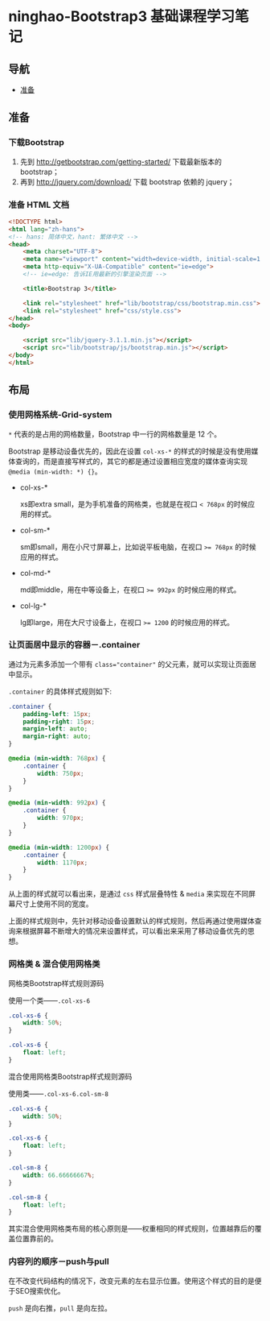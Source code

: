 # ninghao-Bootstrap3 基础课程学习笔记

## 导航

- [准备](#准备)

## 准备

### 下载Bootstrap

1. 先到 <http://getbootstrap.com/getting-started/> 下载最新版本的 bootstrap；
2. 再到 <http://jquery.com/download/> 下载 bootstrap 依赖的 jquery；

### 准备 HTML 文档

```html
<!DOCTYPE html>
<html lang="zh-hans">
<!-- hans: 简体中文，hant: 繁体中文 -->
<head>
    <meta charset="UTF-8">
    <meta name="viewport" content="width=device-width, initial-scale=1.0">
    <meta http-equiv="X-UA-Compatible" content="ie=edge">
    <!-- ie=edge: 告诉IE用最新的引擎渲染页面 -->

    <title>Bootstrap 3</title>

    <link rel="stylesheet" href="lib/bootstrap/css/bootstrap.min.css">
    <link rel="stylesheet" href="css/style.css">
</head>
<body>

    <script src="lib/jquery-3.1.1.min.js"></script>
    <script src="lib/bootstrap/js/bootstrap.min.js"></script>
</body>
</html>
```

## 布局

### 使用网格系统-Grid-system

<!-- TODO: 画出线状图出来理解、查一下有什么线状图工具 -->

`*` 代表的是占用的网格数量，Bootstrap 中一行的网格数量是 12 个。

Bootstrap 是移动设备优先的，因此在设置 `col-xs-*` 的样式的时候是没有使用媒体查询的，而是直接写样式的，其它的都是通过设置相应宽度的媒体查询实现 `@media (min-width: *) {}`。

- col-xs-*

    xs即extra small，是为手机准备的网格类，也就是在视口 `< 768px` 的时候应用的样式。

- col-sm-*

    sm即small，用在小尺寸屏幕上，比如说平板电脑，在视口 `>= 768px` 的时候应用的样式。

- col-md-*

    md即middle，用在中等设备上，在视口 `>= 992px` 的时候应用的样式。

- col-lg-*

    lg即large，用在大尺寸设备上，在视口 `>= 1200` 的时候应用的样式。

### 让页面居中显示的容器－.container

通过为元素多添加一个带有 `class="container"` 的父元素，就可以实现让页面居中显示。

`.container` 的具体样式规则如下:

```css
.container {
    padding-left: 15px;
    padding-right: 15px;
    margin-left: auto;
    margin-right: auto;
}

@media (min-width: 768px) {
    .container {
        width: 750px;
    }
}

@media (min-width: 992px) {
    .container {
        width: 970px;
    }
}

@media (min-width: 1200px) {
    .container {
        width: 1170px;
    }
}
```

从上面的样式就可以看出来，是通过 `css` 样式层叠特性 & `media` 来实现在不同屏幕尺寸上使用不同的宽度。

上面的样式规则中，先针对移动设备设置默认的样式规则，然后再通过使用媒体查询来根据屏幕不断增大的情况来设置样式，可以看出来采用了移动设备优先的思想。

### 网格类 & 混合使用网格类

网格类Bootstrap样式规则源码

使用一个类——`.col-xs-6`

```css
.col-xs-6 {
    width: 50%;
}

.col-xs-6 {
    float: left;
}
```

混合使用网格类Bootstrap样式规则源码

使用类——`.col-xs-6.col-sm-8`

```css
.col-xs-6 {
    width: 50%;
}

.col-xs-6 {
    float: left;
}

.col-sm-8 {
    width: 66.66666667%;
}

.col-sm-8 {
    float: left;
}
```

其实混合使用网格类布局的核心原则是——权重相同的样式规则，位置越靠后的覆盖位置靠前的。

### 内容列的顺序－push与pull

在不改变代码结构的情况下，改变元素的左右显示位置。使用这个样式的目的是便于SEO搜索优化。

`push` 是向右推，`pull` 是向左拉。
